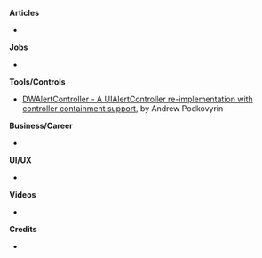**Articles**

* 

**Jobs** 

* 

**Tools/Controls**

* [DWAlertController - A UIAlertController re-implementation with controller containment support](https://github.com/podkovyrin/DWAlertController), by Andrew Podkovyrin

**Business/Career**

* 

**UI/UX**

* 

**Videos**

* 

**Credits**

*
